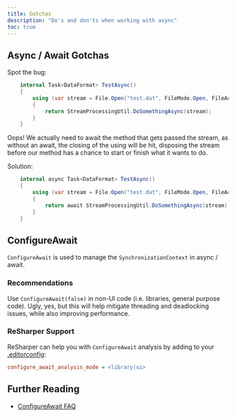 ```yaml
---
title: Gotchas
description: "Do's and don'ts when working with async"
toc: true
---
```


## Async / Await Gotchas

Spot the bug:

```csharp
    internal Task<DataFormat> TestAsync()
    {
        using (var stream = File.Open("test.dat", FileMode.Open, FileAccess.Read, FileShare.Read))
        {
            return StreamProcessingUtil.DoSomethingAsync(stream);
        }
    }
```

Oops! We actually need to await the method that gets passed the stream, as without an await, the closing of the using will be hit, disposing the stream before our method has a chance to start or finish what it wants to do.

Solution:

```csharp
    internal async Task<DataFormat> TestAsync()
    {
        using (var stream = File.Open("test.dat", FileMode.Open, FileAccess.Read, FileShare.Read))
        {
            return await StreamProcessingUtil.DoSomethingAsync(stream);
        }
    }
```

## ConfigureAwait

`ConfigureAwait` is used to manage the `SynchronizationContext` in async / await.

### Recommendations

Use `ConfigureAwait(false)` in non-UI code (i.e. libraries, general purpose code). Ugly, yes, but this will help mitigate threading and deadlocking issues, while also improving performance.

### ReSharper Support

ReSharper can help you with `ConfigureAwait` analysis by adding to your [.editorconfig](/wiki/practices/editorconfig/):

```ini
configure_await_analysis_mode = <library|ui>
```

## Further Reading

* [ConfigureAwait FAQ](https://devblogs.microsoft.com/dotnet/configureawait-faq/)